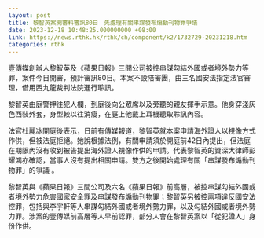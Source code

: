 ```yaml
---
layout: post
title: 黎智英案開審料審訊80日　先處理有關串謀發布煽動刊物罪爭議
date: 2023-12-18 10:48:25.000000000 +08:00
link: https://news.rthk.hk/rthk/ch/component/k2/1732729-20231218.htm
categories: rthk
---
```


壹傳媒創辦人黎智英及《蘋果日報》三間公司被控串謀勾結外國或者境外勢力等罪，案件今日開審，預計審訊80日。本案不設陪審團，由三名國安法指定法官審理，借用西九龍裁判法院進行聆訊。

黎智英由庭警押往犯人欄，到庭後向公眾席以及旁聽的親友揮手示意。他身穿淺灰色西裝外套，身型較以往消瘦，在庭上他戴上耳機聽取聆訊內容。

法官杜麗冰開庭後表示，日前有傳媒報道，黎智英就本案申請海外證人以視像方式作供，但被法庭拒絕。她說根據法例，有關申請須於開庭前42日內提出，但法庭在期限內沒有收到被告提出海外證人視像作供的申請。代表黎智英的資深大律師彭耀鴻亦確認，當事人沒有提出相關申請。雙方之後開始處理有關「串謀發布煽動刊物罪」的爭議 。

黎智英與《蘋果日報》三間公司及六名《蘋果日報》前高層，被控串謀勾結外國或者境外勢力危害國家安全罪及串謀發布煽動刊物罪；黎智英另被控兩項違反國安法控罪，包括與李宇軒等人串謀勾結外國或者境外勢力罪，以及勾結外國或者境外勢力罪。涉案的壹傳媒前高層等人早前認罪，部分人會在黎智英案以「從犯證人」身份作供。
